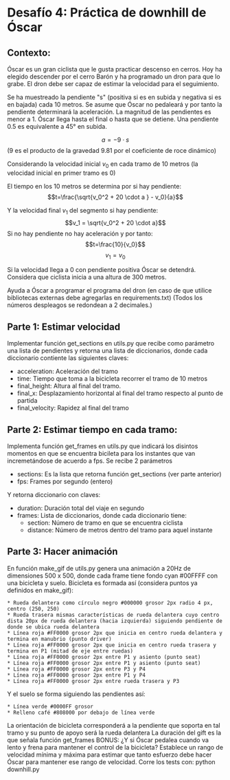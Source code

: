 Desafío 4: Práctica de downhill de Óscar
========================================
## Contexto:
Óscar es un gran ciclista que le gusta practicar descenso en cerros. Hoy ha elegido descender por el cerro Barón y ha programado un dron para que lo grabe. El dron debe ser capaz de estimar la velocidad para el seguimiento.

Se ha muestreado la pendiente "s" (positiva si es en subida y negativa si es en bajada) cada 10 metros. Se asume que Óscar no pedaleará y por tanto la pendiente determinará la aceleración. La magnitud de las pendientes es menor a 1. Óscar llega hasta el final o hasta que se detiene. Una pendiente 0.5 es equivalente a 45° en subida. 

$$a = -9 \cdot s$$ (9 es el producto de la gravedad 9.81 por el coeficiente de roce dinámico)

Considerando la velocidad inicial $v_0$ en cada tramo de 10 metros (la velocidad inicial en primer tramo es 0)

El tiempo en los 10 metros se determina por si hay pendiente:
$$t=\frac{\sqrt{v_0^2 + 20 \cdot a } - v_0}{a}$$

Y la velocidad final $v_1$ del segmento si hay pendiente:
$$v_1 = \sqrt{v_0^2 + 20 \cdot a}$$
Si no hay pendiente no hay aceleración y por tanto:
$$t=\frac{10}{v_0}$$
$$v_1=v_0$$

Si la velocidad llega a 0 con pendiente positiva Óscar se detendrá.
Considera que ciclista inicia a una altura de 300 metros.

Ayuda a Óscar a programar el programa del dron (en caso de que utilice bibliotecas externas debe agregarlas en requirements.txt)
(Todos los números despleagos se redondean a 2 decimales.)

## Parte 1: Estimar velocidad
Implementar función get_sections en utils.py que recibe como parámetro una lista de pendientes y retorna una lista de diccionarios, donde cada diccionario contiente las siguientes claves:

* acceleration: Aceleración del tramo
* time: Tiempo que toma a la bicicleta recorrer el tramo de 10 metros
* final_height: Altura al final del tramo.
* final_x: Desplazamiento horizontal al final del tramo respecto al punto de partida
* final_velocity: Rapidez al final del tramo

## Parte 2: Estimar tiempo en cada tramo:
Implementa función get_frames en utils.py que indicará los disintos momentos en que se encuentra bicileta para los instantes que van incremetándose de acuerdo a fps. Se recibe 2 parámetros

* sections: Es la lista que retorna función get_sections (ver parte anterior)
* fps: Frames por segundo (entero)

Y retorna diccionario con claves:

* duration: Duración total del viaje en segundo
* frames: Lista de diccionarios, donde cada diccionario tiene:
    * section: Número de tramo en que se encuentra ciclista
    * distance: Número de metros dentro del tramo para aquel instante

## Parte 3: Hacer animación
En función make_gif de utils.py genera una animación a 20Hz de dimensiones 500 x 500, donde cada frame tiene fondo cyan #00FFFF con una bicicleta y suelo. Bicicleta es formada así (considera puntos ya definidos en make_gif):

    * Rueda delantera como círculo negro #000000 grosor 2px radio 4 px, centro (250, 250)
    * Rueda trasera mismas características de rueda delantera cuyo centro dista 20px de rueda delantera (hacia izquierda) siguiendo pendiente de donde se ubica rueda delantera
    * Línea roja #FF0000 grosor 2px que inicia en centro rueda delantera y termina en manubrio (punto driver)
    * Línea roja #FF0000 grosor 2px que inicia en centro rueda trasera y termina en P1 (mitad de eje entre ruedas)
    * Línea roja #FF0000 grosor 2px entre P1 y asiento (punto seat)
    * Línea roja #FF0000 grosor 2px entre P1 y asiento (punto seat)
    * Línea roja #FF0000 grosor 2px entre P3 y P4
    * Línea roja #FF0000 grosor 2px entre P1 y P4
    * Línea roja #FF0000 grosor 2px entre rueda trasera y P3
    
Y el suelo se forma siguiendo las pendientes así:

    * Línea verde #0000FF grosor
    * Relleno café #808000 por debajo de línea verde

La orientación de bicicleta corresponderá a la pendiente que soporta en tal tramo y su punto de apoyo será la rueda delantera
La duración del gift es la que señala función get_frames
BONUS: ¿Y si Óscar pedalea cuando va lento y frena para mantener el control de la bicicleta? Establece un rango de velocidad mínima y máxima para estimar que tanto esfuerzo debe hacer Óscar para mantener ese rango de velocidad.
Corre los tests con:
python downhill.py

